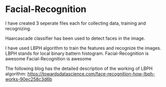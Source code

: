 # Facial-Recognition

I have created 3 seperate files each for collecting data, training and recognizing.

Haarcascade classifier has been used to detect faces in the image.

I have used LBPH algorithm to train the features and recognize the images.
LBPH stands for local binary battern histogram.
Facial-Recognition is awesome 
Facial-Recognition is awesome 

The following blog has the detailed description of the working of LBPH algorithm:
https://towardsdatascience.com/face-recognition-how-lbph-works-90ec258c3d6b
